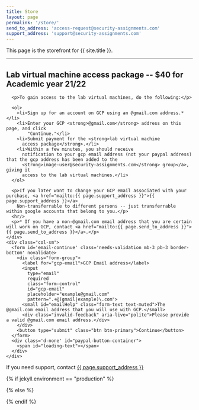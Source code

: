 ```yaml
---
title: Store
layout: page
permalink: '/store/'
send_to_address: 'access-request@security-assignments.com'
support_address: 'support@security-assignments.com'
---
```



This page is the storefront for {{ site.title }}.

---


<h2>Lab virtual machine access package -- $40 for Academic year 21/22</h2>

<div class="container">
  <div class="row">
    <div class="col-sm">

      <p>To gain access to the lab virtual machines, do the following:</p>

      <ol>
        <li>Sign up for an account on GCP using an @gmail.com address.*</li>
        <li>Enter your GCP <strong>@gmail.com</strong> address on this page, and click
            "Continue."</li>
        <li>Submit payment for the <strong>lab virtual machine
          access package</strong>.</li>
        <li>Within a few minutes, you should receive
          notification to your gcp email address (not your paypal address) that the gcp address has been added to the
          <strong>image-user@security-assignments.com</strong> group</a>, giving it
          access to the lab virtual machines.</li>
      </ol>

      <p>If you later want to change your GCP email associated with your purchase, <a href="mailto:{{ page.support_address }}">{{ page.support_address }}</a>
        Non-transferrable to different persons -- just transferrable within google accounts that belong to you.</p>
      <hr/>
      <p>* If you have a non-@gmail.com email address that you are certain will work on GCP, contact <a href="mailto:{{ page.send_to_address }}">{{ page.send_to_address }}</a>.</p>
    </div>
    <div class="col-sm">
      <form id='email-continue' class='needs-validation mb-3 pb-3 border-bottom' novalidate>
        <div class="form-group">
          <label for="gcp-email">GCP Email address</label>
          <input
            type="email"
            required
            class="form-control"
            id="gcp-email"
            placeholder="example@gmail.com"
            pattern=".+@(gmail|example)\.com">
          <small id="emailHelp" class="form-text text-muted">The @gmail.com email address that you will use with GCP.</small>
          <div class="invalid-feedback" aria-live="polite">Please provide a valid @gmail.com email address.</div>
        </div>
        <button type="submit" class="btn btn-primary">Continue</button>
      </form>
      <div class='d-none' id="paypal-button-container">
        <span id="loading-text"></span>
      </div>
    </div>
  </div>
</div>

<p>If you need support, contact <a href="mailto:{{ page.support_address }}">{{ page.support_address }}</a></p>

<script type="text/javascript">
  const support_address = {{ page.support_address }};
</script>

{% if jekyll.environment == "production" %}
<!-- live client id  -->
<script src="https://www.paypal.com/sdk/js?client-id=AUEsnSYbdrbOdYz8pzZU0ude32jv6JSvP1Uf9nNW0PzEbp3-VDXzAOFAoFQdPtkoytkiJ5sUwwZ6xirc&enable-funding=venmo&currency=USD"></script>
<script type="text/javascript">
  const PAYPAL_MODE = 'LIVE';
</script>
{% else %}
<!-- sandbox client id  -->
<script src="https://www.paypal.com/sdk/js?client-id=ATO5KjQC9-FA8iiRDD3Zl2WE4L3paJRaM3_6xX8XKmDvjW-SDVkrSbmgZpr6WoQnBU5oxPtMdzBg9CeL&enable-funding=venmo&currency=USD"></script>
<script type="text/javascript">
  const PAYPAL_MODE = 'SANDBOX';
</script>
{% endif %}

<!-- Add the checkout buttons, set up the order and approve the order -->
<script>

function initPayPalButton() {

  document.getElementById('paypal-button-container').classList.remove('d-none');
  document.getElementById('gcp-email').setAttribute('readonly', true);
  let gcp_email = document.getElementById('gcp-email').value;

  paypal.Buttons({
    onInit: function(data, actions){
      $('#loading-text').remove();
    },
    // https://developer.paypal.com/docs/checkout/reference/server-integration/set-up-transaction/
    createOrder: function(data, actions) {
      return fetch('https://us-central1-security-assignments-kali.cloudfunctions.net/security-assignments-paypal-order-create', {
        method: 'post',
        headers: {
          'content-type': 'application/json'
        },
        body: JSON.stringify({'gcp_email': gcp_email, 'paypal_mode': PAYPAL_MODE})
      }).then(function(res){
        return res.json()
      }).then(function(data){
        return data.id
      })
    },
    onApprove: function(data, actions) {
      return actions.order.capture().then(function(orderData) {
        // Full available details
        console.log('Capture result', orderData, JSON.stringify(orderData, null, 2));

        let paypal_id = orderData.purchase_units[0].payments.captures[0].id;

        // Show a success message within this page, e.g.
        const element = document.getElementById('paypal-button-container');
        element.innerHTML = '';
        let inner_html = `
          <div class='alert alert-success'>
            <h3>Thank you for your payment!</h3>

            <p>Your paypal transaction id is: <strong>${paypal_id}</strong></p>
            <p>Your submitted GCP email address is: <strong>${gcp_email}</strong></p>
          </div>
        `;

        element.innerHTML = inner_html;

        // Or go to another URL:  actions.redirect('thank_you.html');
      });
    },
    onError: function(err) {
      // console.log(err);
      const element = document.getElementById('paypal-button-container');
      element.innerHTML = '';
      let inner_html = `
        <div class='alert alert-danger'>
          <h3>Error!</h3>

          <p>Sorry, an error occurred during payment processing.</p>
          <p>This can happen if you try to submit a purchase for an email address already on file.</p>
          <p>You tried to submit GCP email address: <strong>${gcp_email}</strong></p>
          <p>If you need support, send an email to <strong>${support_address}</strong>.</p>
        </div>
      `;

      element.innerHTML = inner_html;
    }
  }).render('#paypal-button-container'); // Display payment options on your web page
}

(function() {
  'use strict';
  window.addEventListener('load', function() {
    // Fetch all the forms we want to apply custom Bootstrap validation styles to
    var forms = document.getElementsByClassName('needs-validation');
    // Loop over them and prevent submission
    var validation = Array.prototype.filter.call(forms, function(form) {
      form.addEventListener('submit', function(event) {
        event.preventDefault();
        event.stopPropagation();
        if (form.checkValidity() === true) {

          initPayPalButton();
        }
        form.classList.add('was-validated');
      }, false);
    });
  }, false);
})();

</script>
